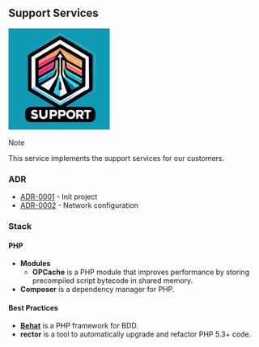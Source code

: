 ## Support Services

<img width='200' height='200' src="./docs/public/logo.svg">

> [!NOTE]
> This service implements the support services for our customers.

### ADR

- [ADR-0001](./docs/ADR/decisions/0001-init.md) - Init project
- [ADR-0002](./docs/ADR/decisions/0002-network.md) - Network configuration

### Stack

#### PHP

- **Modules**
  - **OPCache** is a PHP module that improves performance by storing precompiled script bytecode in shared memory.
- **Composer** is a dependency manager for PHP.

#### Best Practices

- [**Behat**](https://docs.behat.org/en/latest/index.html) is a PHP framework for BDD.
- **rector** is a tool to automatically upgrade and refactor PHP 5.3+ code.
